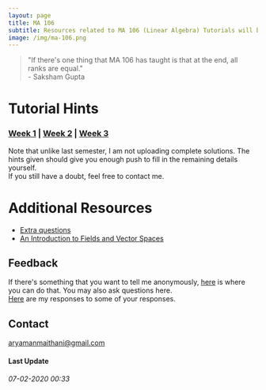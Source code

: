 ```yaml
---
layout: page
title: MA 106
subtitle: Resources related to MA 106 (Linear Algebra) Tutorials will be posted here
image: /img/ma-106.png
---
```



> "If there's one thing that MA 106 has taught is that at the end, all ranks are equal."   
> \- Saksham Gupta

# Tutorial Hints
### [Week 1](https://github.com/aryamanmaithani/ma-106-tut/blob/master/Hints/Week-1.pdf) | [Week 2](https://github.com/aryamanmaithani/ma-106-tut/blob/master/Hints/Week-2.pdf) | [Week 3](https://github.com/aryamanmaithani/ma-106-tut/blob/master/Hints/Week-3.pdf)

Note that unlike last semester, I am not uploading complete solutions. The hints given should give you enough push to fill in the remaining details yourself.  
If you still have a doubt, feel free to contact me.

# Additional Resources
* [Extra questions](https://github.com/aryamanmaithani/ma-106-tut/blob/master/Additional%20Resources/Extra%20questions.pdf) 
* [An Introduction to Fields and Vector Spaces](https://github.com/aryamanmaithani/ma-106-tut/blob/master/Additional%20Resources/Fields%20and%20Vector%20Spaces.pdf)

## Feedback
If there's something that you want to tell me anonymously, [here](https://forms.gle/Q4kdU2MtUzQP94ac9) is where you can do that. You may also ask questions here.   
[Here](/tuts/ma-106/responses) are my responses to some of your responses.

## Contact
[aryamanmaithani@gmail.com](mailto:aryamanmaithani@gmail.com)  

#### Last Update
###### 07-02-2020 00:33